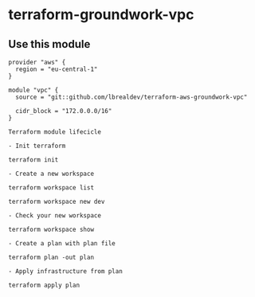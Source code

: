 # terraform-groundwork-vpc

## Use this module

```
provider "aws" {
  region = "eu-central-1"
}

module "vpc" {
  source = "git::github.com/lbrealdev/terraform-aws-groundwork-vpc"

  cidr_block = "172.0.0.0/16"
}
```

```
Terraform module lifecicle

- Init terraform

terraform init
```
```
- Create a new workspace

terraform workspace list

terraform workspace new dev

- Check your new workspace

terraform workspace show
```
```
- Create a plan with plan file

terraform plan -out plan
```
```
- Apply infrastructure from plan

terraform apply plan
```
```
